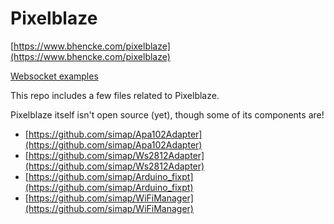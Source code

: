 # Pixelblaze
[https://www.bhencke.com/pixelblaze](https://www.bhencke.com/pixelblaze)

[Websocket examples](https://github.com/simap/pixelblaze_websocket_example)

This repo includes a few files related to Pixelblaze.

Pixelblaze itself isn't open source (yet), though some of its components are!
* [https://github.com/simap/Apa102Adapter](https://github.com/simap/Apa102Adapter)
* [https://github.com/simap/Ws2812Adapter](https://github.com/simap/Ws2812Adapter)
* [https://github.com/simap/Arduino_fixpt](https://github.com/simap/Arduino_fixpt)
* [https://github.com/simap/WiFiManager](https://github.com/simap/WiFiManager)
